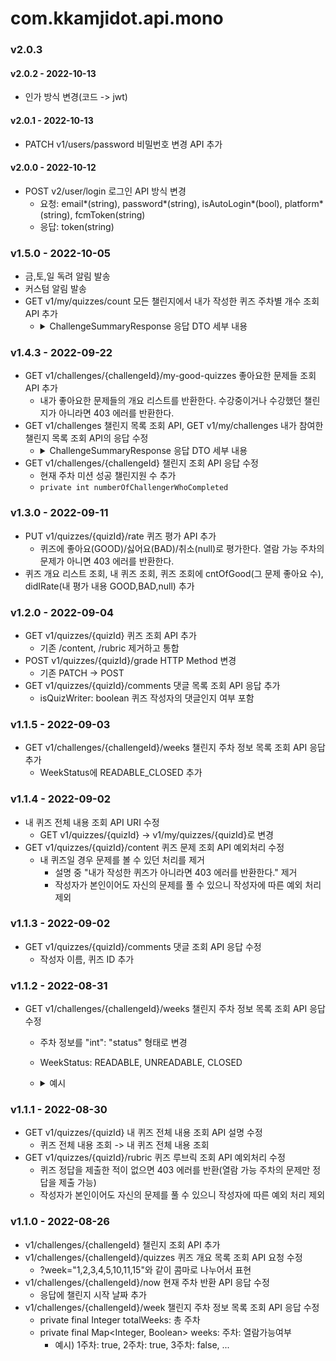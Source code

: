 # com.kkamjidot.api.mono
### v2.0.3
#### v2.0.2 - 2022-10-13
- 인가 방식 변경(코드 -> jwt)
#### v2.0.1 - 2022-10-13
- PATCH v1/users/password 비밀번호 변경 API 추가
#### v2.0.0 - 2022-10-12
- POST v2/user/login 로그인 API 방식 변경
  - 요청: email*(string), password*(string), isAutoLogin*(bool), platform*(string), fcmToken(string)
  - 응답: token(string)

### v1.5.0 - 2022-10-05
- 금,토,일 독려 알림 발송
- 커스텀 알림 발송
- GET v1/my/quizzes/count 모든 챌린지에서 내가 작성한 퀴즈 주차별 개수 조회 API 추가
  - <details  markdown="1">
    <summary>ChallengeSummaryResponse 응답 DTO 세부 내용</summary>

    ```
    [
      {
        "week": 1,
        "count": 4
      },
      {
        "week": 2,
        "count": 3
      },
      {
        "week": 3,
        "count": 2
      },
      {
        "week": 4,
        "count": 1
      }
    ]
    ```
    </details>

### v1.4.3 - 2022-09-22
- GET v1/challenges/{challengeId}/my-good-quizzes 좋아요한 문제들 조회 API 추가
  - 내가 좋아요한 문제들의 개요 리스트를 반환한다. 수강중이거나 수강했던 챌린지가 아니라면 403 에러를 반환한다.
- GET v1/challenges 챌린지 목록 조회 API, GET v1/my/challenges 내가 참여한 챌린지 목록 조회 API의 응답 수정
  - <details  markdown="1">
    <summary>ChallengeSummaryResponse 응답 DTO 세부 내용</summary>

    ```
    @Schema(description = "현재 주차 미션 성공 챌린지원 수") private int numberOfChallengerWhoCompleted;@Schema(description = "챌린지 ID") private final Long challengeId;
    @Schema(description = "챌린지 제목") private final String title;
    @Schema(description = "챌린지가 진행되는 주차 수") private final Integer totalWeeks;
    @Schema(description = "주차별 최소 제출 문제 수") private final Integer minNumOfQuizzesByWeek;
    @Schema(description = "챌린지 참가비(없으면 0)") private final Integer cost;
    @Schema(description = "대상 대학") private final String university;
    @Schema(description = "대상 학과") private final String department;
    @Schema(description = "교수명") private final String professorName;
    @Schema(description = "챌린지 기수") private final Integer chapter;
    @Schema(description = "챌린지 대상") private final String target;
    @Schema(description = "챌린지 시작일시") private final LocalDateTime startDate;
    @Schema(description = "챌린지 종료일시") private final LocalDateTime endDate;
    @Schema(description = "신청시작일시") private final LocalDateTime applicationStartDate;
    @Schema(description = "신청종료일시") private final LocalDateTime applicationEndDate;
    @Schema(description = "챌린지 이미지 경로") private final String imageUrl;
    @Schema(description = "챌린지 신청 상태") private ApplicationStatus applicationStatus;
    ```
    </details>
- GET v1/challenges/{challengeId} 챌린지 조회 API 응답 수정
  - 현재 주차 미션 성공 챌린지원 수 추가
  - ```private int numberOfChallengerWhoCompleted```


### v1.3.0 - 2022-09-11
- PUT v1/quizzes/{quizId}/rate 퀴즈 평가 API 추가
  - 퀴즈에 좋아요(GOOD)/싫어요(BAD)/취소(null)로 평가한다. 열람 가능 주차의 문제가 아니면 403 에러를 반환한다.
- 퀴즈 개요 리스트 조회, 내 퀴즈 조회, 퀴즈 조회에 cntOfGood(그 문제 좋아요 수), didIRate(내 평가 내용 GOOD,BAD,null) 추가


### v1.2.0 - 2022-09-04
- GET v1/quizzes/{quizId} 퀴즈 조회 API 추가
  - 기존 /content, /rubric 제거하고 통합
- POST v1/quizzes/{quizId}/grade HTTP Method 변경
  - 기존 PATCH -> POST
- GET v1/quizzes/{quizId}/comments 댓글 목록 조회 API 응답 추가
  - isQuizWriter: boolean 퀴즈 작성자의 댓글인지 여부 포함

### v1.1.5 - 2022-09-03
- GET v1/challenges/{challengeId}/weeks 챌린지 주차 정보 목록 조회 API 응답 추가
  - WeekStatus에 READABLE_CLOSED 추가

### v1.1.4 - 2022-09-02
- 내 퀴즈 전체 내용 조회 API URI 수정
  - GET v1/quizzes/{quizId} -> v1/my/quizzes/{quizId}로 변경
- GET v1/quizzes/{quizId}/content 퀴즈 문제 조회 API 예외처리 수정
  - 내 퀴즈일 경우 문제를 볼 수 있던 처리를 제거
    - 설명 중 "내가 작성한 퀴즈가 아니라면 403 에러를 반환한다." 제거
    - 작성자가 본인이어도 자신의 문제를 풀 수 있으니 작성자에 따른 예외 처리 제외


### v1.1.3 - 2022-09-02
- GET v1/quizzes/{quizId}/comments 댓글 조회 API 응답 수정
  - 작성자 이름, 퀴즈 ID 추가

### v1.1.2 - 2022-08-31
- GET v1/challenges/{challengeId}/weeks 챌린지 주차 정보 목록 조회 API 응답 수정
  - 주차 정보를 "int": "status" 형태로 변경
  - WeekStatus: READABLE, UNREADABLE, CLOSED
  - <details  markdown="1">
    <summary>예시</summary>
    
    ```
    {
      "challengeId": 1,
      "totalWeeks": 14,
      "weeks": {
        "1": "READABLE",
        "2": "UNREADABLE",
        "3": "UNREADABLE",
        "4": "READABLE",
        "5": "CLOSED",
        "6": "CLOSED",
        "7": "CLOSED",
        "8": "CLOSED",
        "9": "CLOSED",
        "10": "CLOSED",
        "11": "CLOSED",
        "12": "CLOSED",
        "13": "CLOSED",
        "14": "CLOSED"
      }
    }
    ```
    </details>

### v1.1.1 - 2022-08-30
- GET v1/quizzes/{quizId} 내 퀴즈 전체 내용 조회 API 설명 수정
  - 퀴즈 전체 내용 조회 -> 내 퀴즈 전체 내용 조회
- GET v1/quizzes/{quizId}/rubric 퀴즈 루브릭 조회 API 예외처리 수정
  - 퀴즈 정답을 제출한 적이 없으면 403 에러를 반환(열람 가능 주차의 문제만 정답을 제출 가능)
  - 작성자가 본인이어도 자신의 문제를 풀 수 있으니 작성자에 따른 예외 처리 제외

### v1.1.0 - 2022-08-26
- v1/challenges/{challengeId} 챌린지 조회 API 추가
- v1/challenges/{challengeId}/quizzes 퀴즈 개요 목록 조회 API 요청 수정
  - ?week="1,2,3,4,5,10,11,15"와 같이 콤마로 나누어서 표현
- v1/challenges/{challengeId}/now 현재 주차 반환 API 응답 수정
  - 응답에 챌린지 시작 날짜 추가
- v1/challenges/{challengeId}/week 챌린지 주차 정보 목록 조회 API 응답 수정
  - private final Integer totalWeeks: 총 주차
  - private final Map<Integer, Boolean> weeks: 주차: 열람가능여부
    - 예시) 1주차: true, 2주차: true, 3주차: false, ...
